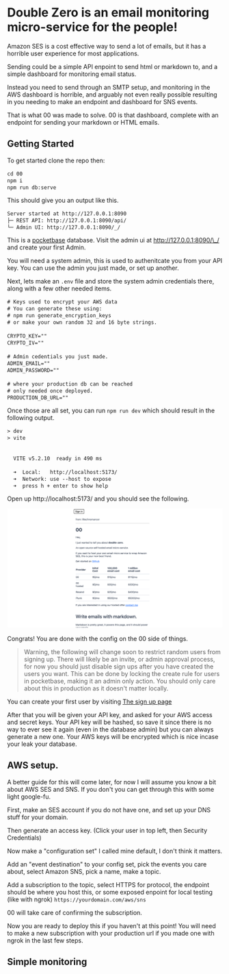 # Double Zero is an email monitoring micro-service for the people!

Amazon SES is a cost effective way to send a lot of emails, but it has a horrible user experience for most applications.

Sending could be a simple API enpoint to send html or markdown to, and a simple dashboard for monitoring email status.

Instead you need to send through an SMTP setup, and monitoring in the AWS dashboard is horrible, and arguably not even really possible resulting in you needing to make an endpoint and dashboard for SNS events.

That is what 00 was made to solve. 00 is that dashboard, complete with an endpoint for sending your markdown or HTML emails.

## Getting Started

To get started clone the repo then:

```
cd 00
npm i
npm run db:serve
```

This should give you an output like this.

```
Server started at http://127.0.0.1:8090
├─ REST API: http://127.0.0.1:8090/api/
└─ Admin UI: http://127.0.0.1:8090/_/
```

This is a [pocketbase](https://pocketbase.io/) database. Visit the admin ui at http://127.0.0.1:8090/\_/ and create your first Admin.

You will need a system admin, this is used to authenitcate you from your API key. You can use the admin you just made, or set up another.

Next, lets make an `.env` file and store the system admin credentials there, along with a few other needed items.

```
# Keys used to encrypt your AWS data
# You can generate these using:
# npm run generate_encryption_keys
# or make your own random 32 and 16 byte strings.

CRYPTO_KEY=""
CRYPTO_IV=""

# Admin cedentials you just made. 
ADMIN_EMAIL=""
ADMIN_PASSWORD=""

# where your production db can be reached
# only needed once deployed. 
PRODUCTION_DB_URL="" 
```

Once those are all set, you can run `npm run dev` which should result in the following output.

```
> dev
> vite


  VITE v5.2.10  ready in 490 ms

  ➜  Local:   http://localhost:5173/
  ➜  Network: use --host to expose
  ➜  press h + enter to show help
```

Open up http://localhost:5173/ and you should see the following.

![Home page screenshot](<guides/images/Screenshot 2024-04-29 at 6.25.23 PM.png>)

Congrats! You are done with the config on the 00 side of things.

> Warning, the following will change soon to restrict random users from signing up. There will likely be an invite, or admin approval process, for now you should just disable sign ups after you have created the users you want. This can be done by locking the create rule for users in pocketbase, making it an admin only action. You should only care about this in production as it doesn't matter locally.

You can create your first user by visiting [The sign up page](http://localhost:5173/auth/sign-up)

After that you will be given your API key, and asked for your AWS access and secret keys. Your API key will be hashed, so save it since there is no way to ever see it again (even in the database admin) but you can always generate a new one. Your AWS keys will be encrypted which is nice incase your leak your database.

## AWS setup.

A better guide for this will come later, for now I will assume you know a bit about AWS SES and SNS. If you don't you can get through this with some light google-fu.

First, make an SES account if you do not have one, and set up your DNS stuff for your domain.

Then generate an access key. (Click your user in top left, then Security Credentials)

Now make a "configuration set" I called mine default, I don't think it matters.

Add an "event destination" to your config set, pick the events you care about, select Amazon SNS, pick a name, make a topic.

Add a subscription to the topic, select HTTPS for protocol, the endpoint should be where you host this, or some exposed enpoint for local testing (like with ngrok) `https://yourdomain.com/aws/sns`

00 will take care of confirming the subscription.

Now you are ready to deploy this if you haven't at this point! You will need to make a new subscription with your production url if you made one with ngrok in the last few steps.

## Simple monitoring

##
